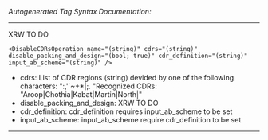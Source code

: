 _Autogenerated Tag Syntax Documentation:_

---
XRW TO DO

```
<DisableCDRsOperation name="(string)" cdrs="(string)" disable_packing_and_design="(bool; true)" cdr_definition="(string)" input_ab_scheme="(string)" />
```

-   cdrs: List of CDR regions (string) devided by one of the following characters: ":,'`~+*|;. "Recognized CDRs: "Aroop|Chothia|Kabat|Martin|North|"
-   disable_packing_and_design: XRW TO DO
-   cdr_definition: cdr_definition requires input_ab_scheme to be set
-   input_ab_scheme: input_ab_scheme require cdr_definition to be set

---
